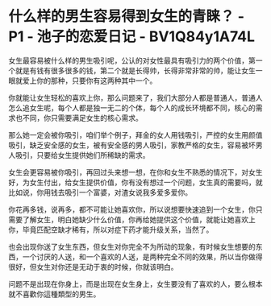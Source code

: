 # 什么样的男生容易得到女生的青睐？ - P1 - 池子的恋爱日记 - BV1Q84y1A74L

女生最容易被什么样的男生吸引呢，公认的对女性最具有吸引力的两个价值，第一个就是有钱有很多很多的钱，第二个就是长得帅，长得非常非常的帅，能让女生一眼就爱上你的那种，只要你有这两种其中一个。

你就能让女生轻松的喜欢上你，那么问题来了，我们大部分人都是普通人，普通人怎么追女生呢，每个人都是独一无二的个体，每个人的成长环境都不同，核心的需求也不同，你只需要满足女生的核心需求。

那么她一定会被你吸引，咱们举个例子，拜金的女人用钱吸引，严控的女生用颜值吸引，缺乏安全感的女生，被有安全感的男人吸引，家教严格的女生，容易被坏男人吸引，只要给女生提供她们所稀缺的需求。

女生会更容易被你吸引，再回过头来想一想，在你和女生不熟悉的情况下，对女生好，为女生付出，给女生提供价值，你有没有想过一个问题，女生真的需要吗，就比如说，你用钱去吸引一个富婆，对渣女说我多爱多爱你。

你花再多钱，说再多，都不可能让她喜欢你，所以说想要快速追到一个女生，你只需要了解女生，明白她缺少什么价值，你再给她提供这个价值，就能让她喜欢上你，毕竟匹配空缺才稀有，所以对症下药才能升级关系，当然了。

也会出现你送了女生东西，但女生对你完全不为所动的现象，有时候女生想要的东西，一个讨厌的人送，和一个喜欢的人送，是两种完全不同的效果，所以当你做得很好，但女生对你还是无动于衷的时候，你就该明白。

问题不是出现在你身上，而是出现在女生身上，女生要没有了喜欢的人，要么根本就不喜歡你這種類型的男生。